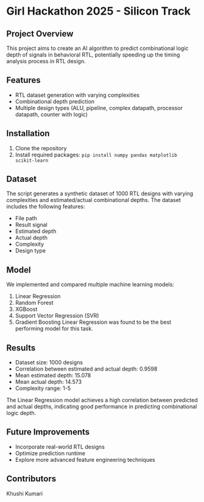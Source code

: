 # Girl Hackathon 2025 - Silicon Track

## Project Overview
This project aims to create an AI algorithm to predict combinational logic depth of signals in behavioral RTL, potentially speeding up the timing analysis process in RTL design.

## Features
- RTL dataset generation with varying complexities
- Combinational depth prediction
- Multiple design types (ALU, pipeline, complex datapath, processor datapath, counter with logic)

## Installation
1. Clone the repository
2. Install required packages: `pip install numpy pandas matplotlib scikit-learn`


## Dataset
The script generates a synthetic dataset of 1000 RTL designs with varying complexities and estimated/actual combinational depths. The dataset includes the following features:
- File path
- Result signal
- Estimated depth
- Actual depth
- Complexity
- Design type

## Model
We implemented and compared multiple machine learning models:
1. Linear Regression
2. Random Forest
3. XGBoost
4. Support Vector Regression (SVR)
5. Gradient Boosting
Linear Regression was found to be the best performing model for this task.

## Results
- Dataset size: 1000 designs
- Correlation between estimated and actual depth: 0.9598
- Mean estimated depth: 15.078
- Mean actual depth: 14.573
- Complexity range: 1-5

The Linear Regression model achieves a high correlation between predicted and actual depths, indicating good performance in predicting combinational logic depth.

## Future Improvements
- Incorporate real-world RTL designs
- Optimize prediction runtime
- Explore more advanced feature engineering techniques

## Contributors
Khushi Kumari
